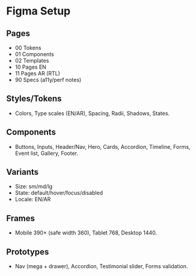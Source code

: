 # Figma Setup

## Pages
- 00 Tokens
- 01 Components
- 02 Templates
- 10 Pages EN
- 11 Pages AR (RTL)
- 90 Specs (a11y/perf notes)

## Styles/Tokens
- Colors, Type scales (EN/AR), Spacing, Radii, Shadows, States.

## Components
- Buttons, Inputs, Header/Nav, Hero, Cards, Accordion, Timeline, Forms, Event list, Gallery, Footer.

## Variants
- Size: sm/md/lg
- State: default/hover/focus/disabled
- Locale: EN/AR

## Frames
- Mobile 390× (safe width 360), Tablet 768, Desktop 1440.

## Prototypes
- Nav (mega + drawer), Accordion, Testimonial slider, Forms validation.
